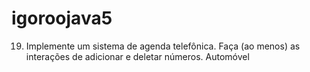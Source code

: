 # igoroojava5

19) Implemente um sistema de agenda telefônica. Faça (ao menos) as interações de adicionar e deletar números.
Automóvel
